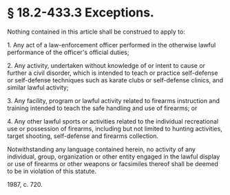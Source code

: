 # § 18.2-433.3 Exceptions.

<p>Nothing contained in this article shall be construed to apply to:</p><p>1. Any act of a law-enforcement officer performed in the otherwise lawful performance of the officer's official duties;</p><p>2. Any activity, undertaken without knowledge of or intent to cause or further a civil disorder, which is intended to teach or practice self-defense or self-defense techniques such as karate clubs or self-defense clinics, and similar lawful activity;</p><p>3. Any facility, program or lawful activity related to firearms instruction and training intended to teach the safe handling and use of firearms; or</p><p>4. Any other lawful sports or activities related to the individual recreational use or possession of firearms, including but not limited to hunting activities, target shooting, self-defense and firearms collection.</p><p>Notwithstanding any language contained herein, no activity of any individual, group, organization or other entity engaged in the lawful display or use of firearms or other weapons or facsimiles thereof shall be deemed to be in violation of this statute.</p><p>1987, c. 720.</p>